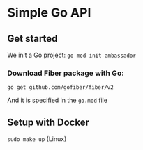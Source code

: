 # Simple Go API

## Get started

We init a Go project:
`go mod init ambassador`

### Download Fiber package with Go:

`go get github.com/gofiber/fiber/v2`

And it is specified in the `go.mod` file

## Setup with Docker

`sudo make up` (Linux)
